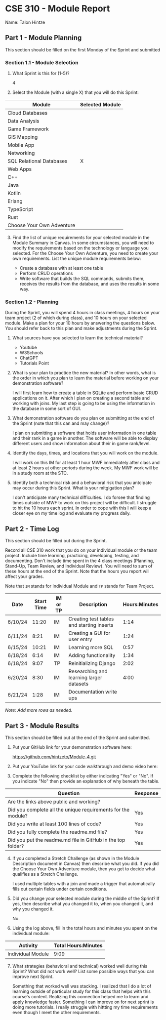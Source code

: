 # CSE 310 - Module Report

Name: Talon Hintze

## Part 1 - Module Planning

This section should be filled on the first Monday of the Sprint and submitted

### Section 1.1 - Module Selection

1. What Sprint is this for (1-5)?

    4

2. Select the Module (with a single X) that you will do this Sprint:

|Module                   |Selected Module|
|-------------------------|---------------|
|Cloud Databases          |               |
|Data Analysis            |               |
|Game Framework           |               |
|GIS Mapping              |               |
|Mobile App               |               |
|Networking               |               |
|SQL Relational Databases |      X        |
|Web Apps                 |               |
|C++                      |               |
|Java                     |               |
|Kotlin                   |               |
|Erlang                   |               |
|TypeScript               |               |
|Rust                     |               |
|Choose Your Own Adventure|               |

3. Find the list of unique requirements for your selected module in the Module Summary in Canvas.  In some circumstances, you will need to modify the requirements based on the technology or language you selected.  For the Choose Your Own Adventure, you need to create your own requirements.  List the unique module requirements below:

    * Create a database with at least one table
    * Perform CRUD operations
    * Write software that builds the SQL commands, submits them, receives the results from the database, and uses the results in some way.

### Section 1.2 - Planning

During the Sprint, you will spend 4 hours in class meetings, 4 hours on your team project (2 of which during class), and 10 hours on your selected module.  Make a plan for your 10 hours by answering the questions below.  You should refer back to this plan and make adjustments during the Sprint.

1. What sources have you selected to learn the technical material?

    * Youtube
    * W3Schools
    * ChatGPT
    * Tutorials Point

2. What is your plan to practice the new material?  In other words, what is the order in which you plan to learn the material before working on your demonstration software?

    I will first learn how to create a table in SQLite and perform basic CRUD applications on it. After which I plan on creating a second table and working with joins. My last step is going to be using the information in the database in some sort of GUI.

3. What demonstration software do you plan on submitting at the end of the Sprint (note that this can and may change)?

    I plan on submitting a software that holds user information in one table and their rank in a game in another. The software will be able to display different users and show information about their in game rank/level.

4. Identify the days, times, and locations that you will work on the module.

    I will work on this IM for at least 1 hour MWF immediately after class and at least 2 hours at other periods during the week. My MWF work will be in a study room at the STC.

5. Identify both a technical risk and a behavioral risk that you antcipate may occur during this Sprint.  What is your mitgigation plan?

    I don't anticipate many technical difficulties. I do forsee that finding times outside of MWF to work on this project will be difficult. I struggle to hit the 10 hours each sprint. In order to cope with this I will keep a closer eye on my time log and evaluate my progress daily.


## Part 2 - Time Log

This section should be filled out during the Sprint. 

Record all CSE 310 work that you do on your individual module or the team project.  Include time learning, practicing, developing, testing, and documenting.  Don't include time spent in the 4 class meetings (Planning, Stand-Up, Team Review, and Individual Review).  You will need to sum of these hours at the end of the Sprint. Note that the hours you report will affect your grades.

Note that `IM` stands for Individual Module and `TP` stands for Team Project.  

|Date      |Start Time|IM or TP|Description                                 |Hours:Minutes|
|----------|----------|--------|--------------------------------------------|-------------|
| 6/10/24  |  11:20   |  IM    | Creating test tables and starting inserts  |    1:14     |
| 6/11/24  |  8:21    |  IM    | Creating a GUI for user entry              |    1:24     |
| 6/15/24  |  10:21   |  IM    | Learning more SQL                          |    0:57     |
| 6/18/24  |  6:14    |  IM    | Adding functionality                       |    1:34     |
| 6/18/24  |  9:07    |  TP    | Reinitializing Django                      |    2:02     |
| 6/20/24  |  8:30    |  IM    | Researching and learning larger datasets   |    4:00     |
| 6/21/24  |  1:28    |  IM    | Documentation write ups                    |         |

_Note: Add more rows as needed._


## Part 3 - Module Results

This section should be filled out at the end of the Sprint and submitted.

1. Put your GitHub link for your demonstration software here: 

    https://github.com/hintzeto/Module-4.git

2. Put your YouTube link for your code walkthrough and demo video here:

    

3. Complete the following checklist by either indicating "Yes" or "No". If you indicate "No" then provide an explanation of why beneath the table.

|Question                                                    |Response|
|------------------------------------------------------------|--------|
|Are the links above public and working?                     |        |
|Did you complete all the unique requirements for the module?|   Yes  |
|Did you write at least 100 lines of code?                   |   Yes  |
|Did you fully complete the readme.md file?                  |   Yes  |
|Did you put the readme.md file in GitHub in the top folder? |   Yes  |

4. If you completed a Stretch Challenge (as shown in the Module Description document in Canvas) then describe what you did.  If you did the Choose Your Own Adventure module, then you get to decide what qualifies as a Stretch Challenge.

    I used multiple tables with a join and made a trigger that automatically fills out certain fields under certain conditions.

5. Did you change your selected module during the middle of the Sprint?  If yes, then describe what you changed it to, when you changed it, and why you changed it.

    No.

6. Using the log above, fill in the total hours and minutes you spent on the individual module:

|Activity         |Total Hours:Minutes|
|-----------------|-------------------|
|Individual Module|      9:09         |

7. What strategies (behavioral and technical) worked well during this Sprint?  What did not work well?  List some possible ways that you can improve next Sprint.

    Something that worked well was stacking. I realized that I do a lot of learning outside of particular study for this class that helps with this course's content. Realizing this connection helped me to learn and apply knowledge faster. Something I can improve on for next sprint is doing more tutorials. I really struggle with hittting my time requirements even though I meet the other requirements.